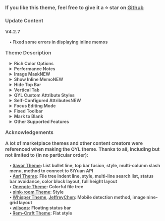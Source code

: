 <p style="opacity: 0.7; font-weight: bold; font-size: 16px">If you like this theme, feel free to give it a ⭐ star on <a href="https://github.com/QYLexpired/QYL-theme">Github</a></p>
<p style="opacity: 0.7; font-weight: bold; font-size: 16px; color: var(--b3-theme-primary)">Update Content</p>
<p style="opacity: 0.7; font-weight: bold; font-size: 15px">V4.2.7</p>
<p style="opacity: 0.7; font-weight: bold; font-size: 14px; padding-left: 1em">• Fixed some errors in displaying inline memos</p>
<p style="opacity: 0.7; font-weight: bold; font-size: 16px; color: var(--b3-theme-primary)">Theme Description</p>
<details style="padding-left: 1em">
<summary style="opacity: 0.7; font-weight: bold; font-size: 14px">Rich Color Options</summary>
<p style="opacity: 0.7; font-size: 13px; padding-left: 1em">The theme provides a custom theme color feature, allowing you to mix and match your favorite effects by selecting hue, saturation, and brightness.<br>The theme also comes with over 30 preset day and night color schemes.<br>Note: Custom theme colors will not work on some mobile devices due to lack of OKLCH color space support.<br>Since there are many preset color schemes, not all can be guaranteed to be perfect. If you find any issues, feedback is welcome.</p>
</details>
<details style="padding-left: 1em">
<summary style="opacity: 0.7; font-weight: bold; font-size: 14px">Performance Notes</summary>
<p style="opacity: 0.7; font-size: 13px; padding-left: 1em">When a feature is not enabled, the corresponding code will not load, so there is <span style="font-weight: bold; color: var(--b3-theme-primary)">no impact on performance</span></p>
<p style="opacity: 0.7; font-size: 13px; padding-left: 1em">If you experience lag, it is recommended to disable features in the following order based on their performance impact: Theme Color Changes Over Time, Nine Grid Layout, Fixed Toolbar, Show Inline Memo, Image Mask, Focus Editing Mode, QYL Custom Attribute Styles, Theme Animation, Frosted Glass Effect, Top Bar Fusion.</p>
<p style="opacity: 0.7; font-size: 13px; padding-left: 1em">If your device has poor performance or the document is complex, it is recommended not to enable too many features, especially avoid enabling Nine Grid Layout and Fixed Toolbar simultaneously.</p>
<p style="opacity: 0.7; font-size: 13px; padding-left: 1em">In extreme cases, if the system freezes due to enabling too many features, you can force close by deleting the workspace <span data-type="code">\conf\QYL-Config.json</span> file.</p>
</details>
<details style="padding-left: 1em">
<summary style="opacity: 0.7; font-weight: bold; font-size: 14px">Image Mask<span style="color: var(--b3-theme-primary)">NEW</span></summary>
<p style="opacity: 0.7; font-size: 13px; padding-left: 1em">When enabled, a "Mark" button and a "Lightning" button appear at the top left of the image<br>Mark button: Toggle mask editing mode on/off<br>Lightning button: Hide/restore all masks<br>Edit mode: Drag to create masks, long press to delete masks<br>Non-edit mode: Click masks to hide/restore them<br>Mobile devices temporarily don't support creating masks<br>This feature has some performance impact, please disable when not necessary.</p>
</details>
<details style="padding-left: 1em">
<summary style="opacity: 0.7; font-weight: bold; font-size: 14px">Show Inline Memo<span style="color: var(--b3-theme-primary)">NEW</span></summary>
<p style="opacity: 0.7; font-size: 13px; padding-left: 1em">When enabled, inline memos will be displayed on the side or bottom of the block.<br>How to toggle: Right-click the Show Inline Memo button.<br>Supports HTML parsing, allowing any type of inline memo, such as formulas, images, videos, or any HTML.<br>When the memo is far from the main text, clicking the main text or memo will automatically jump to it.<br>Clicking the title part of the memo will directly open the editing window.<br>This feature has some performance impact, please disable when not necessary.</p>
</details>
<details style="padding-left: 1em">
<summary style="opacity: 0.7; font-weight: bold; font-size: 14px">Hide Top Bar</summary>
<p style="opacity: 0.7; font-size: 13px; padding-left: 1em">When enabled, the top bar is hidden. Hover your mouse over either side of the top of the page to reveal it again.<br>If you cannot bring up the top bar in windowed mode, you can restore it by pressing <span data-type="kbd">Ctrl + Q three times</span>.<br>Hiding the top bar will not take effect on tablets (to prevent the top bar from being unrecoverable).</p>
</details>
<details style="padding-left: 1em">
<summary style="opacity: 0.7; font-weight: bold; font-size: 14px">Vertical Tab</summary>
<p style="opacity: 0.7; font-size: 13px; padding-left: 1em">When enabled, the document tabs in the upper left corner will be arranged vertically, allowing more tabs to be displayed.<br>You can customize the width of the vertical tab bar with a CSS snippet: <span data-type="code">:root { --QYL-vertical-width: 125px !important;/* Change this value, default is 125px */ }</span></p>
</details>
<details style="padding-left: 1em">
<summary style="opacity: 0.7; font-weight: bold; font-size: 14px">QYL Custom Attribute Styles</summary>
<p style="opacity: 0.7; font-size: 13px; padding-left: 1em">After enabling QYL custom attribute styles in the QYL settings window, corresponding options will appear in the block/document menu.<br>Different types of blocks have different attribute options.</p>
</details>
<details style="padding-left: 1em">
<summary style="opacity: 0.7; font-weight: bold; font-size: 14px">Self-Configured Attributes<span style="color: var(--b3-theme-primary)">NEW</span></summary>
<p style="opacity: 0.7; font-size: 13px; padding-left: 1em">Requires QYL Custom Attributes to be enabled.<br>Add a CSS snippet named <span data-type="code">QYLselfconfigattr</span> and enable it. Format: <span data-type="code">attribute1:value1/value2/value3...;attribute2:value1/value2/value3...</span>, i.e., use <span data-type="code">/</span> to separate different values of the same attribute, use <span data-type="code">;</span> to separate different attributes. Must use half-width symbols.<br>For example: <span data-type="code">color:red/blue;task:todo/done</span><br>You can add <span data-type="code">-block/-file</span> suffix to attribute names to restrict them to block menu/document menu only, such as <span data-type="code">color-block:red/blue</span><br>You can add <span data-type="code">=any text</span> suffix to attribute names/values to set notes for attribute names and values, such as <span data-type="code">color=Color:red=Red/blue=Blue</span><br>Note on attribute naming conventions: Must start with English letters, only allow Arabic numerals/English letters/hyphens <span data-type="code">-</span><br><span style="font-weight: bold; color: var(--b3-theme-primary)">After setting up the code snippet, you must reload SiYuan</span></p>
</details>
<details style="padding-left: 1em">
<summary style="opacity: 0.7; font-weight: bold; font-size: 14px">Focus Editing Mode</summary>
<p style="opacity: 0.7; font-size: 13px; padding-left: 1em">Keeps the currently edited block vertically centered in the editor and blurs unedited blocks to highlight the current one.<br>Right-click the Focus Editing Mode button to cancel block blur.</p>
</details>
<details style="padding-left: 1em">
<summary style="opacity: 0.7; font-weight: bold; font-size: 14px">Fixed Toolbar</summary>
<p style="opacity: 0.7; font-size: 13px; padding-left: 1em">The text toolbar will be fixed to the top, left, bottom, or right of the editor.<br>Right-click the toolbar to switch its position.</p>
</details>
<details style="padding-left: 1em">
<summary style="opacity: 0.7; font-weight: bold; font-size: 14px">Mark to Blank</summary>
<p style="opacity: 0.7; font-size: 13px; padding-left: 1em">Marked text will appear hollowed out, and the text will be restored on mouse hover.</p>
</details>
<details style="padding-left: 1em">
<summary style="opacity: 0.7; font-weight: bold; font-size: 14px">Other Supported Features</summary>
<p style="opacity: 0.7; font-size: 13px; padding-left: 1em">Top bar fusion, color block layout, full height layout, hide tab and breadcrumb, animation effects, frosted glass effect, colorful file tree, grid search list, editor full width, focus block highlight, list bullet line, etc.</p>
</details>
<p style="opacity: 0.7; font-weight: bold; font-size: 16px; color: var(--b3-theme-primary)">Acknowledgements</p>
<p style="opacity: 0.7; font-weight: bold; font-size: 15px">A lot of marketplace themes and other content creators were referenced when making the QYL theme. Thanks to all, including but not limited to (in no particular order):</p>
<p style="opacity: 0.7; font-weight: bold; font-size: 14px; padding-left: 1em">
• <a href="https://github.com/royc01/notion-theme">Savor Theme</a>: List bullet line, top bar fusion, style, multi-column slash menu, method to connect to SiYuan API<br>
• <a href="https://github.com/mustakshif/Asri">Asri Theme</a>: File tree indent line, style, multi-line search list, status bar avoidance, color block layout, full height layout<br>
• <a href="https://github.com/chenshinshi/OneNote">Onenote Theme</a>: Colorful file tree<br>
• <a href="https://github.com/StarDustSheep/pink-room">pink-room Theme</a>: Style<br>
• <a href="https://github.com/TCOTC/Whisper">Whisper Theme</a>, <a href="https://ld246.com/member/JeffreyChen">JeffreyChen</a>: Mobile detection method, image nine-grid layout<br>
• <a href="https://ld246.com/member/wilsons">wilsons</a>: Floating status bar<br>
• <a href="https://github.com/svchord/Rem-Craft">Rem-Craft Theme</a>: Flat style<br>
</p>
